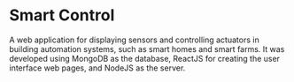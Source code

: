 # Smart Control
A web application for displaying sensors and controlling actuators in building automation systems, such as smart homes and smart farms. It was developed using MongoDB as the database, ReactJS for creating the user interface web pages, and NodeJS as the server.

